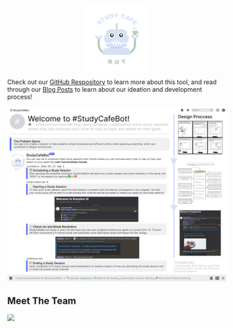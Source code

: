 
<div style="text-align:center"><img src="https://github.com/UWSocialComputing/LALA/blob/main/images/Logo.png?raw=true" width=150 height=150/></div>

Check out our <a href="https://github.com/UWSocialComputing/LALA-Project">GitHub Respository</a> to learn more about this tool, and read through our <a href="https://uwsocialcomputing.github.io/LALA/archive.html">Blog Posts</a> to learn about our ideation and development process! 

<div style="text-align:center"><img src="https://github.com/UWSocialComputing/LALA/blob/ab9bb659e874fd3d908583ec2b4d9524ee5407a6/images/StudyCafeBot%20Poster.png?raw=true"/></div>

## Meet The Team

<div><img src="https://github.com/UWSocialComputing/LALA/blob/7a3eab6eab8864de2462f8f455014c2cba1a88af/images/LALABanner%20(1).png?raw=true" width=auto height=auto/></div>

